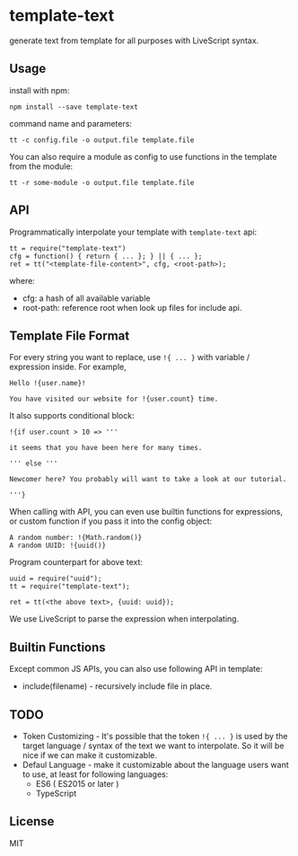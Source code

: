 # template-text

generate text from template for all purposes with LiveScript syntax.

## Usage

install with npm:

    npm install --save template-text


command name and parameters:

    tt -c config.file -o output.file template.file


You can also require a module as config to use functions in the template from the module:

    tt -r some-module -o output.file template.file


## API

Programmatically interpolate your template with `template-text` api:

    tt = require("template-text")
    cfg = function() { return { ... }; } || { ... };
    ret = tt("<template-file-content>", cfg, <root-path>);

where:

 - cfg: a hash of all available variable
 - root-path: reference root when look up files for include api.

## Template File Format

For every string you want to replace, use `!{ ... }` with variable / expression inside. For example, 

    Hello !{user.name}!

    You have visited our website for !{user.count} time.


It also supports conditional block:

    !{if user.count > 10 => '''

    it seems that you have been here for many times.

    ''' else '''

    Newcomer here? You probably will want to take a look at our tutorial.

    '''}


When calling with API, you can even use builtin functions for expressions, or custom function if you pass it into the config object:

    A random number: !{Math.random()}
    A random UUID: !{uuid()}


Program counterpart for above text:

    uuid = require("uuid");
    tt = require("template-text");

    ret = tt(<the above text>, {uuid: uuid});


We use LiveScript to parse the expression when interpolating.

## Builtin Functions

Except common JS APIs, you can also use following API in template:

 - include(filename) - recursively include file in place.


## TODO

 - Token Customizing - It's possible that the token `!{ ... }` is used by the target language / syntax of the text we want to interpolate. So it will be nice if we can make it customizable.
 - Defaul Language - make it customizable about the language users want to use, at least for following languages:
   - ES6 ( ES2015 or later )
   - TypeScript
   


## License 

MIT

